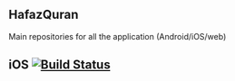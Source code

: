 ## HafazQuran
Main repositories for all the application (Android/iOS/web)

## iOS [![Build Status](https://app.bitrise.io/app/982784db69cd47c6/status.svg?token=rLoHyWlGi4AtyOSDwaWnYw&branch=develop)](https://app.bitrise.io/app/982784db69cd47c6)
